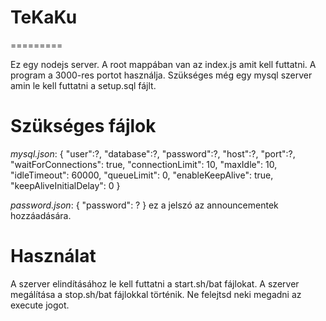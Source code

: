 # TeKaKu
=========

Ez egy nodejs server. A root mappában van az index.js amit kell futtatni.
A program a 3000-res portot használja.
Szükséges még egy mysql szerver amin le kell futtatni a setup.sql fájlt.

# Szükséges fájlok

*mysql.json*:
{
    "user":?,
    "database":?,
    "password":?,
    "host":?,
    "port":?,
    "waitForConnections": true,
    "connectionLimit": 10,
    "maxIdle": 10, 
    "idleTimeout": 60000, 
    "queueLimit": 0,
    "enableKeepAlive": true,
    "keepAliveInitialDelay": 0
}

*password.json*:
{
    "password": ?
}
ez a jelszó az announcementek hozzáadására.


# Használat

A szerver elindításához le kell futtatni a start.sh/bat fájlokat.
A szerver megálítása a stop.sh/bat fájlokkal történik.
Ne felejtsd neki megadni az execute jogot.


